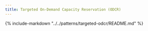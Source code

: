 ```yaml
---
title: Targeted On-Demand Capacity Reservation (ODCR)
---
```


{%
   include-markdown "../../patterns/targeted-odcr/README.md"
%}
